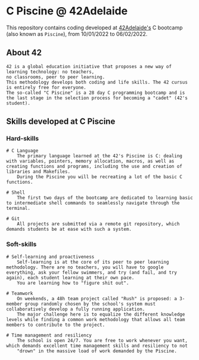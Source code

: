 # C Piscine @ 42Adelaide

This repository contains coding developed at [42Adelaide's](https://www.42adel.org.au) C bootcamp (also known as `Piscine`), from 10/01/2022 to 06/02/2022.

## About 42

	42 is a global education initiative that proposes a new way of learning technology: no teachers,
	no classrooms, peer to peer learning.
	This methodology develops both coding and life skills. The 42 cursus is entirely free for everyone.
	The so-called "C Piscine" is a 28 day C programming bootcamp and is the last stage in the selection process for becoming a "cadet" (42's student).

## Skills developed at C Piscine

### Hard-skills
	# C Language
		The primary language learned at the 42's Piscine is C: dealing with variables, pointers, memory allocation, macros, as well as creating functions and programs, including the use and creation of libraries and Makefiles.
		During the Piscine you will be recreating a lot of the basic C functions.

	# Shell
		The first two days of the bootcamp are dedicated to learning basic to intermediate shell commands to seamlessly navigate through the terminal.

	# Git
		All projects are submitted via a remote git repository, which demands students be at ease with such a system.

### Soft-skills
	# Self-learning and proactiveness
		Self-learning is at the core of its peer to peer learning methodology. There are no teachers, you will have to google everything, ask your fellow swimmers, and try (and fail, and try again), each student learning at their own pace.
		You are learning how to "figure shit out".

	# Teamwork
		On weekends, a 48h team project called "Rush" is proposed: a 3-member group randomly chosen by the school's system must collaboratively develop a fully running application.
		The major challenge here is to equalize the different knowledge levels while finding a common work methodology that allows all team members to contribute to the project.

	# Time management and resiliency
		The school is open 24/7. You are free to work whenever you want, which demands excellent time management skills and resiliency to not
		"drown" in the massive load of work demanded by the Piscine.